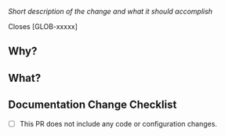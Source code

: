 _Short description of the change and what it should accomplish_

Closes [GLOB-xxxxx]

## Why?
<!-- What's the goal of the change? -->

## What?
<!-- What's actually been changed by this PR? -->

## Documentation Change Checklist
- [ ] This PR does not include any code or configuration changes.
